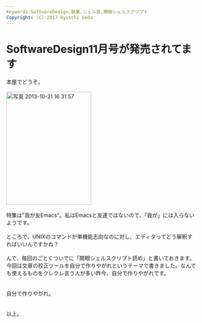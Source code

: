 ```yaml
---
Keywords:SoftwareDesign,執筆,シェル芸,開眼シェルスクリプト
Copyright: (C) 2017 Ryuichi Ueda
---
```


# <!--:ja-->SoftwareDesign11月号が発売されてます<!--:-->
<!--:ja-->本屋でどうぞ。<br />
<br />
<a href="-2013-10-21-16-31-57-e1382340889955.jpg"><img src="-2013-10-21-16-31-57-e1382340889955-225x300.jpg" alt="写真 2013-10-21 16 31 57" width="225" height="300" class="aligncenter size-medium wp-image-1358" /></a><br />
<br />
特集は"我が友Emacs"。私はEmacsと友達ではないので、「我が」には入らないようです。<br />
<br />
ところで、UNIXのコマンドが単機能志向なのに対し、エディタってどう解釈すればいいんですかね？<br />
<br />
んで、毎回のごとくついでに「開眼シェルスクリプト読め」と書いておきます。今回は文章の校正ツールを自分で作りやがれというテーマで書きました。なんでも使えるものをクレクレ言う人が多い昨今、自分で作りやがれです。<br />
<br />
<br />
自分で作りやがれ。<br />
<br />
<br />
以上。<!--:-->
